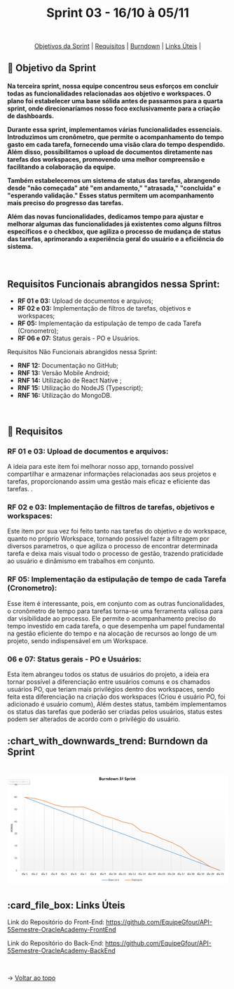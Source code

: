 <p align="center">
<h1 align="center"> Sprint 03 - 16/10 à 05/11 </h1>
<br id="topo">
<p align="center">
    <a href="#Objetivo">Objetivos da Sprint</a>  |  
    <a href="#entregas">Requisitos</a>  |
    <a href="#burndown">Burndown</a>  |
    <a href="#links">Links Úteis</a>  |     
</p>

<span id="Objetivo">
<h2> 🎯 Objetivo da Sprint</h2>
<h4> 

Na terceira sprint, nossa equipe concentrou seus esforços em concluir todas as funcionalidades relacionadas aos objetivo e workspaces. O plano foi estabelecer uma base sólida antes de passarmos para a quarta sprint, onde direcionaríamos nosso foco exclusivamente para a criação de dashboards.

Durante essa sprint, implementamos várias funcionalidades essenciais. Introduzimos um cronômetro, que permite o acompanhamento do tempo gasto em cada tarefa, fornecendo uma visão clara do tempo despendido. Além disso, possibilitamos o upload de documentos diretamente nas tarefas dos workspaces, promovendo uma melhor compreensão e facilitando a colaboração da equipe.

Também estabelecemos um sistema de status das tarefas, abrangendo desde "não começada" até "em andamento," "atrasada," "concluída" e "esperando validação." Esses status permitem um acompanhamento mais preciso do progresso das tarefas.

Além das novas funcionalidades, dedicamos tempo para ajustar e melhorar algumas das funcionalidades já existentes como alguns filtros específicos e o checkbox, que agiliza o processo de mudança de status das tarefas, aprimorando a experiência geral do usuário e a eficiência do sistema.
</h4>
<br>
    
<h2>Requisitos Funcionais abrangidos nessa Sprint:</h2>

- **RF 01 e 03:** Upload de documentos e arquivos;
- **RF 02 e 03:** Implementação de filtros de tarefas, objetivos e workspaces;
- **RF 05:** Implementação da estipulação de tempo de cada Tarefa (Cronometro);
- **RF 06 e 07:** Status gerais - PO e Usuários.

<p>Requisitos Não Funcionais abrangidos nessa Sprint:</p>

- **RNF 12:** Documentação no GitHub;
- **RNF 13:** Versão Mobile Android;
- **RNF 14:** Utilização de React Native ;
- **RNF 15:** Utilização do NodeJS (Typescript);
- **RNF 16:** Utilização do MongoDB.

<br>

<span id="entregas">
<h2> 📑 Requisitos</h2>

### **RF 01 e 03:** Upload de documentos e arquivos:
A ideia para este item foi melhorar nosso app, tornando possível compartilhar e armazenar informações relacionadas aos seus projetos e tarefas, proporcionando assim uma gestão mais eficaz e eficiente das tarefas. .
<br>

### **RF 02 e 03:** Implementação de filtros de tarefas, objetivos e workspaces:
Este item por sua vez foi feito tanto nas tarefas do objetivo e do workspace, quanto no próprio Workspace, tornando possível fazer a filtragem por diversos parametros, o que agiliza o processo de encontrar determinada tarefa e deixa mais visual todo o processo de gestão, trazendo praticidade ao usuário e dinâmismo em trabalhos em conjunto.
<br>

### **RF 05:** Implementação da estipulação de tempo de cada Tarefa (Cronometro):
Esse item é interessante, pois, em conjunto com as outras funcionalidades, o cronômetro de tempo para tarefas torna-se uma ferramenta valiosa para dar visibilidade ao processo. Ele permite o acompanhamento preciso do tempo investido em cada tarefa, o que desempenha um papel fundamental na gestão eficiente do tempo e na alocação de recursos ao longo de um projeto, sendo indispensável em um Workspace.
<br>

### **06 e 07:** Status gerais - PO e Usuários:
Esta item abrangeu todos os status de usuários do projeto, a ideia era tornar possível a diferenciação entre usuários comuns e os chamados usuários PO, que teriam mais privilégios dentro dos workspaces, sendo feita esta diferenciação na criação dos workspaces (Criou é usuário PO, foi adicionado é usuário comum), Além destes status, também implementamos os status das tarefas que poderão ser criadas pelos usuários, status estes podem ser alterados de acordo com o privilégio do usuário.
<br>

<span id="burndown">
<h2>:chart_with_downwards_trend: Burndown da Sprint</h2>


<h1 align="center">
<img src="/img/burndown.png" alt="Burndown" /></h1>

<span id="links">
<h2>:card_file_box: Links Úteis</h2>

Link do Repositório do Front-End: https://github.com/EquipeGfour/API-5Semestre-OracleAcademy-FrontEnd

Link do Repositório do Back-End: https://github.com/EquipeGfour/API-5Semestre-OracleAcademy-BackEnd

<br>

 
 → [Voltar ao topo](#topo)
